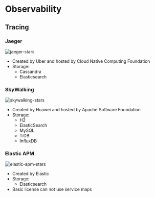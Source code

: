 # Observability

## Tracing

### Jaeger

![jaeger-stars](https://img.shields.io/github/stars/jaegertracing/jaeger)

-   Created by Uber and hosted by Cloud Native Computing Foundation
-   Storage:
    -   Cassandra
    -   Elasticsearch

### SkyWalking

![skywalking-stars](https://img.shields.io/github/stars/apache/skywalking)

-   Created by Huawei and hosted by Apache Software Foundation
-   Storage:
    -   H2
    -   ElasticSearch
    -   MySQL
    -   TiDB
    -   InfluxDB

### Elastic APM

![elastic-apm-stars](https://img.shields.io/github/stars/elastic/apm)

-   Created by Elastic
-   Storage:
    -   Elasticsearch
-   Basic license can not use service maps
